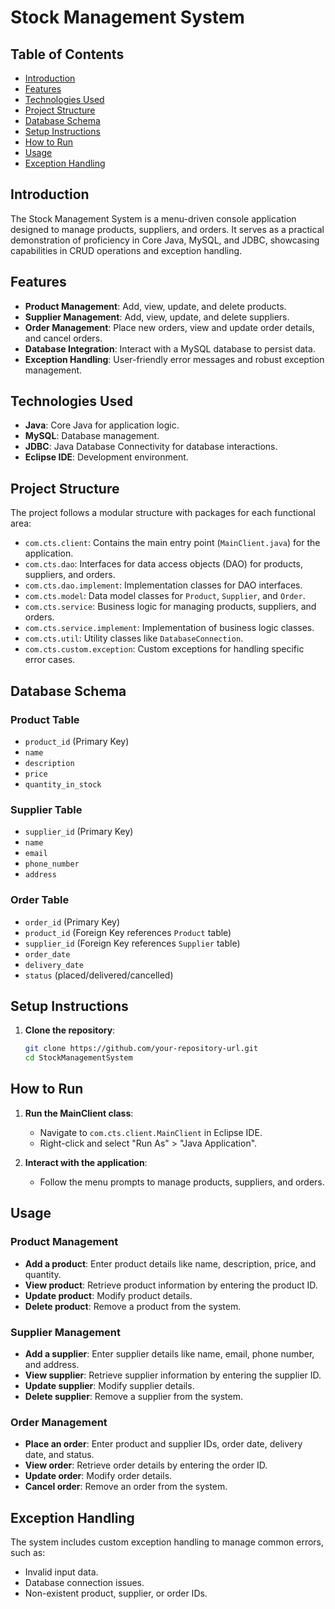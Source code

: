 # Stock Management System

## Table of Contents
- [Introduction](#introduction)
- [Features](#features)
- [Technologies Used](#technologies-used)
- [Project Structure](#project-structure)
- [Database Schema](#database-schema)
- [Setup Instructions](#setup-instructions)
- [How to Run](#how-to-run)
- [Usage](#usage)
- [Exception Handling](#exception-handling)

## Introduction
The Stock Management System is a menu-driven console application designed to manage products, suppliers, and orders. It serves as a practical demonstration of proficiency in Core Java, MySQL, and JDBC, showcasing capabilities in CRUD operations and exception handling.

## Features
- **Product Management**: Add, view, update, and delete products.
- **Supplier Management**: Add, view, update, and delete suppliers.
- **Order Management**: Place new orders, view and update order details, and cancel orders.
- **Database Integration**: Interact with a MySQL database to persist data.
- **Exception Handling**: User-friendly error messages and robust exception management.

## Technologies Used
- **Java**: Core Java for application logic.
- **MySQL**: Database management.
- **JDBC**: Java Database Connectivity for database interactions.
- **Eclipse IDE**: Development environment.

## Project Structure
The project follows a modular structure with packages for each functional area:

- `com.cts.client`: Contains the main entry point (`MainClient.java`) for the application.
- `com.cts.dao`: Interfaces for data access objects (DAO) for products, suppliers, and orders.
- `com.cts.dao.implement`: Implementation classes for DAO interfaces.
- `com.cts.model`: Data model classes for `Product`, `Supplier`, and `Order`.
- `com.cts.service`: Business logic for managing products, suppliers, and orders.
- `com.cts.service.implement`: Implementation of business logic classes.
- `com.cts.util`: Utility classes like `DatabaseConnection`.
- `com.cts.custom.exception`: Custom exceptions for handling specific error cases.

## Database Schema
### Product Table
- `product_id` (Primary Key)
- `name`
- `description`
- `price`
- `quantity_in_stock`

### Supplier Table
- `supplier_id` (Primary Key)
- `name`
- `email`
- `phone_number`
- `address`

### Order Table
- `order_id` (Primary Key)
- `product_id` (Foreign Key references `Product` table)
- `supplier_id` (Foreign Key references `Supplier` table)
- `order_date`
- `delivery_date`
- `status` (placed/delivered/cancelled)

## Setup Instructions
1. **Clone the repository**:  
   ```bash
   git clone https://github.com/your-repository-url.git
   cd StockManagementSystem

## How to Run
1. **Run the MainClient class**:
   - Navigate to `com.cts.client.MainClient` in Eclipse IDE.
   - Right-click and select "Run As" > "Java Application".

2. **Interact with the application**:
   - Follow the menu prompts to manage products, suppliers, and orders.

## Usage
### Product Management
- **Add a product**: Enter product details like name, description, price, and quantity.
- **View product**: Retrieve product information by entering the product ID.
- **Update product**: Modify product details.
- **Delete product**: Remove a product from the system.

### Supplier Management
- **Add a supplier**: Enter supplier details like name, email, phone number, and address.
- **View supplier**: Retrieve supplier information by entering the supplier ID.
- **Update supplier**: Modify supplier details.
- **Delete supplier**: Remove a supplier from the system.

### Order Management
- **Place an order**: Enter product and supplier IDs, order date, delivery date, and status.
- **View order**: Retrieve order details by entering the order ID.
- **Update order**: Modify order details.
- **Cancel order**: Remove an order from the system.

## Exception Handling
The system includes custom exception handling to manage common errors, such as:
- Invalid input data.
- Database connection issues.
- Non-existent product, supplier, or order IDs.
